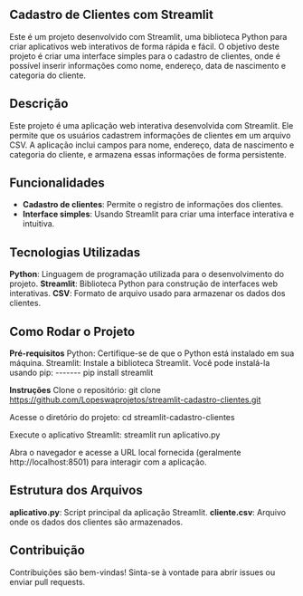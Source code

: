 
## Cadastro de Clientes com Streamlit
Este é um projeto desenvolvido com Streamlit, uma biblioteca Python para criar aplicativos web interativos de forma rápida e fácil. O objetivo deste projeto é criar uma interface simples para o cadastro de clientes, onde é possível inserir informações como nome, endereço, data de nascimento e categoria do cliente.

## Descrição

Este projeto é uma aplicação web interativa desenvolvida com Streamlit. Ele permite que os usuários cadastrem informações de clientes em um arquivo CSV. A aplicação inclui campos para nome, endereço, data de nascimento e categoria do cliente, e armazena essas informações de forma persistente.

## Funcionalidades

- **Cadastro de clientes**: Permite o registro de informações dos clientes.
- **Interface simples**: Usando Streamlit para criar uma interface interativa e intuitiva.

## Tecnologias Utilizadas
**Python**: Linguagem de programação utilizada para o desenvolvimento do projeto.
**Streamlit**: Biblioteca Python para construção de interfaces web interativas.
**CSV**: Formato de arquivo usado para armazenar os dados dos clientes.


## Como Rodar o Projeto

 **Pré-requisitos**
Python: Certifique-se de que o Python está instalado em sua máquina.
Streamlit: Instale a biblioteca Streamlit. Você pode instalá-la usando pip:
------- pip install streamlit

**Instruções**
Clone o repositório:
git clone https://github.com/Lopeswaprojetos/streamlit-cadastro-clientes.git

Acesse o diretório do projeto:
cd streamlit-cadastro-clientes

Execute o aplicativo Streamlit:
streamlit run aplicativo.py

Abra o navegador e acesse a URL local fornecida (geralmente http://localhost:8501) para interagir com a aplicação.

## Estrutura dos Arquivos
**aplicativo.py**: Script principal da aplicação Streamlit.
**cliente.csv**: Arquivo onde os dados dos clientes são armazenados.

## Contribuição
Contribuições são bem-vindas! Sinta-se à vontade para abrir issues ou enviar pull requests.
